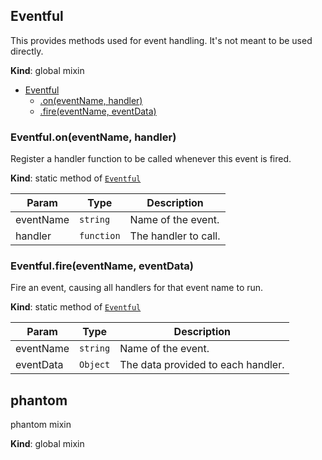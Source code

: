 <a name="Eventful"></a>

## Eventful
This provides methods used for event handling. It's not meant to
be used directly.

**Kind**: global mixin  

* [Eventful](#Eventful)
    * [.on(eventName, handler)](#Eventful.on)
    * [.fire(eventName, eventData)](#Eventful.fire)

<a name="Eventful.on"></a>

### Eventful.on(eventName, handler)
Register a handler function to be called whenever this event is fired.

**Kind**: static method of [<code>Eventful</code>](#Eventful)  

| Param | Type | Description |
| --- | --- | --- |
| eventName | <code>string</code> | Name of the event. |
| handler | <code>function</code> | The handler to call. |

<a name="Eventful.fire"></a>

### Eventful.fire(eventName, eventData)
Fire an event, causing all handlers for that event name to run.

**Kind**: static method of [<code>Eventful</code>](#Eventful)  

| Param | Type | Description |
| --- | --- | --- |
| eventName | <code>string</code> | Name of the event. |
| eventData | <code>Object</code> | The data provided to each handler. |

<a name="phantom"></a>

## phantom
phantom mixin

**Kind**: global mixin  
